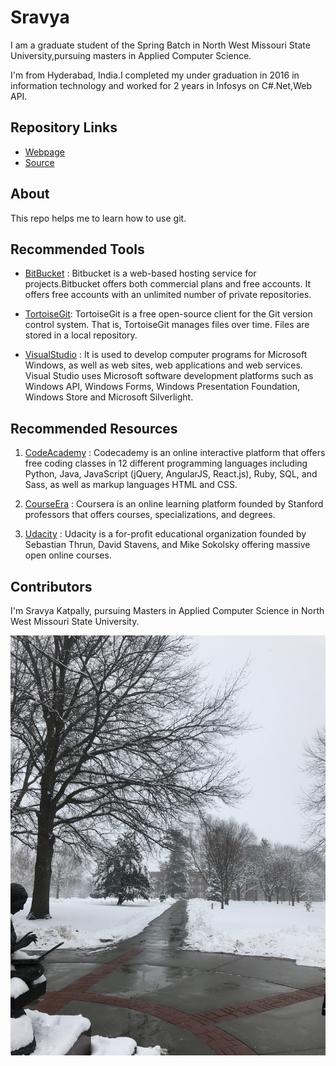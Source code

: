 # Sravya
I am a graduate student of the Spring Batch in North West Missouri State University,pursuing masters in Applied Computer Science.

I'm from Hyderabad, India.I completed my under graduation in 2016 in information technology and worked for 2 years in Infosys on C#.Net,Web API.

## Repository Links

- [Webpage](https://github.com/SravyaKatpally/Sravya)
- [Source](https://github.com/profcase/working-with-markdown )

## About
This repo helps me to learn how to use git.

## Recommended Tools 

- [BitBucket](https://bitbucket.org/) : Bitbucket is a web-based hosting service for projects.Bitbucket offers both commercial plans and free accounts. It offers free accounts with an unlimited number of private repositories.

- [TortoiseGit](https://tortoisegit.org/): TortoiseGit is a free open-source client for the Git version control system. That is, TortoiseGit manages files over time. Files are stored in a local repository. 

- [VisualStudio](https://visualstudio.microsoft.com/) : It is used to develop computer programs for Microsoft Windows, as well as web sites, web applications and web services. Visual Studio uses Microsoft software development platforms such as Windows API, Windows Forms, Windows Presentation Foundation, Windows Store and Microsoft Silverlight.

## Recommended Resources

1. [CodeAcademy](https://www.codecademy.com/) : Codecademy is an online interactive platform that offers free coding classes in 12 different programming languages including Python, Java, JavaScript (jQuery, AngularJS, React.js), Ruby, SQL, and Sass, as well as markup languages HTML and CSS.

2. [CourseEra](https://www.coursera.org/) : Coursera is an online learning platform founded by Stanford professors that offers courses, specializations, and degrees.

3. [Udacity](https://www.udacity.com/) : Udacity is a for-profit educational organization founded by Sebastian Thrun, David Stavens, and Mike Sokolsky offering massive open online courses.

## Contributors

I'm Sravya Katpally, pursuing Masters in Applied Computer Science in North West Missouri State University.

![vscode image](https://github.com/SravyaKatpally/Sravya/raw/master/Image.jpeg)

